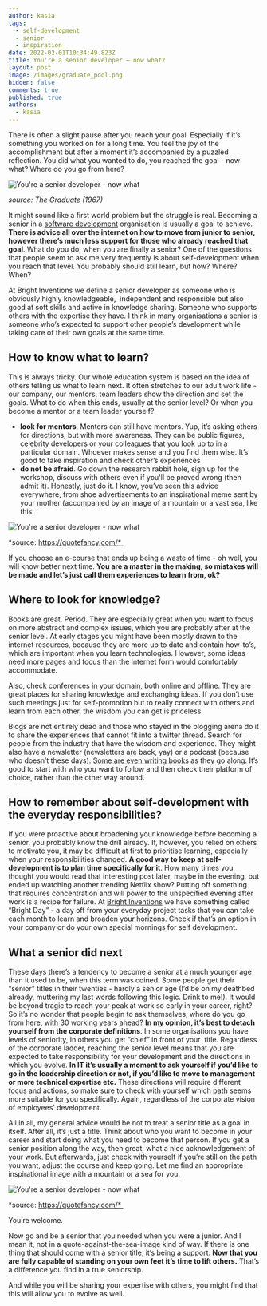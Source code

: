 ```yaml
---
author: kasia
tags:
  - self-development
  - senior
  - inspiration
date: 2022-02-01T10:34:49.823Z
title: You're a senior developer – now what?
layout: post
image: /images/graduate_pool.png
hidden: false
comments: true
published: true
authors:
  - kasia
---
```

There is often a slight pause after you reach your goal. Especially if it’s something you worked on for a long time. You feel the joy of the accomplishment but after a moment it’s accompanied by a puzzled reflection. You did what you wanted to do, you reached the goal - now what? Where do you go from here? 

![You're a senior developer - now what](https://lh5.googleusercontent.com/oLNbh_0EOMOb02Q-RsCkK8xQ9Y3KQWFmFaivxHtfDgiOJGDv4QGsaziEDodVTVq9KYIXieoZmHqavJ8ZOPBf7Rqcu4VZabz-9i_AVQURjGTesHUH_CCmnaWxdT72w6d_-SrRGUgG)

*source: The Graduate (1967)*

It might sound like a first world problem but the struggle is real. Becoming a senior in a [software development](/our-areas/custom-software-development/) organisation is usually a goal to achieve. **There is advice all over the internet on how to move from junior to senior, however there’s much less support for those who already reached that goal**. What do you do, when you are finally a senior? One of the questions that people seem to ask me very frequently is about self-development when you reach that level. You probably should still learn, but how? Where? When?

At Bright Inventions we define a senior developer as someone who is obviously highly knowledgeable,  independent and responsible but also good at soft skills and active in knowledge sharing. Someone who supports others with the expertise they have. I think in many organisations a senior is someone who’s expected to support other people’s development while taking care of their own goals at the same time. 

## How to know what to learn? 

This is always tricky. Our whole education system is based on the idea of others telling us what to learn next. It often stretches to our adult work life - our company, our mentors, team leaders show the direction and set the goals. What to do when this ends, usually at the senior level? Or when you become a mentor or a team leader yourself?  

* **look for mentors**. Mentors can still have mentors. Yup, it’s asking others for directions, but with more awareness. They can be public figures, celebrity developers or your colleagues that you look up to in a particular domain. Whoever makes sense and you find them wise. It’s good to take inspiration and check other’s experiences
* **do not be afraid**. Go down the research rabbit hole, sign up for the workshop, discuss with others even if you'll be proved wrong (then admit it). Honestly, just do it. I know, you’ve seen this advice everywhere, from shoe advertisements to an inspirational meme sent by your mother (accompanied by an image of a mountain or a vast sea, like this:

![You're a senior developer - now what](https://lh3.googleusercontent.com/kd_mHwXsYcVw5Pox9sSwtwCo0rpuFaUFvdh3xaRE5W-rxYt3KQLkxsDFqvZgaULDfQY2k80RBBqKeXRyLGxaOYP3W6fWWq7YcbMblYrOr4UNK-gSGPR-fRVf8PRKBAgOSyJTYbjv)

*source: https://quotefancy.com/* 

If you choose an e-course that ends up being a waste of time - oh well, you will know better next time. **You are a master in the making, so mistakes will be made and let’s just call them experiences to learn from, ok?** 

## Where to look for knowledge?

Books are great. Period. They are especially great when you want to focus on more abstract and complex issues, which you are probably after at the senior level. At early stages you might have been mostly drawn to the internet resources, because they are more up to date and contain how-to’s, which are important when you learn technologies. However, some ideas need more pages and focus than the internet form would comfortably accommodate. 

Also, check conferences in your domain, both online and offline. They are great places for sharing knowledge and exchanging ideas. If you don’t use such meetings just for self-promotion but to really connect with others and learn from each other, the wisdom you can get is priceless. 

Blogs are not entirely dead and those who stayed in the blogging arena do it to share the experiences that cannot fit into a twitter thread. Search for people from the industry that have the wisdom and experience. They might also have a newsletter (newsletters are back, yay) or a podcast (because who doesn’t these days). [Some are even writing books](https://tidyfirst.substack.com/about) as they go along. It’s good to start with who you want to follow and then check their platform of choice, rather than the other way around. 

## How to remember about self-development with the everyday responsibilities?

If you were proactive about broadening your knowledge before becoming a senior, you probably know the drill already. If, however, you relied on others to motivate you, it may be difficult at first to prioritise learning, especially when your responsibilities changed. **A good way to keep at self-development is to plan time specifically for it**. How many times you thought you would read that interesting post later, maybe in the evening, but ended up watching another trending Netflix show? Putting off something that requires concentration and will power to the unspecified evening after work is a recipe for failure. At [Bright Inventions](/) we have something called “Bright Day” - a day off from your everyday project tasks that you can take each month to learn and broaden your horizons. Check if that’s an option in your company or do your own special mornings for self development.

## What a senior did next

These days there’s a tendency to become a senior at a much younger age than it used to be, when this term was coined. Some people get their “senior” titles in their twenties - hardly a senior age (I’d be on my deathbed already, muttering my last words following this logic. Drink to me!). It would be beyond tragic to reach your peak at work so early in your career, right? So it’s no wonder that people begin to ask themselves, where do you go from here, with 30 working years ahead? **In my opinion, it’s best to detach yourself from the corporate definitions**. In some organisations you have levels of seniority, in others you get “chief” in front of your  title. Regardless of the corporate ladder, reaching the senior level means that you are expected to take responsibility for your development and the directions in which you evolve. **In IT it’s usually a moment to ask yourself if you’d like to go in the leadership direction or not, if you’d like to move to management or more technical expertise etc.** These directions will require different focus and actions, so make sure to check with yourself which path seems more suitable for you specifically. Again, regardless of the corporate vision of employees’ development. 

All in all, my general advice would be not to treat a senior title as a goal in itself. After all, it’s just a title. Think about who you want to become in your career and start doing what you need to become that person. If you get a senior position along the way, then great, what a nice acknowledgement of your work. But afterwards, just check with yourself if you’re still on the path you want, adjust the course and keep going. Let me find an appropriate inspirational image with a mountain or a sea for you. 

![You're a senior developer - now what](https://lh4.googleusercontent.com/uNSAPjI7EmhjCJtkrhP8Wv5096X8Z_SN2UHyz4KpoKM5hGTqMKvV9alplNAEeqxkOrqnSV_lv7vaqJb5KQ9eouYEhqE3cpidXNOQSYpjISx8Eq5iPs8f8TF6sppdY3C0xhWMJoSo)

*source: https://quotefancy.com/* 

You’re welcome. 

Now go and be a senior that you needed when you were a junior. And I mean it, not in a quote-against-the-sea-image kind of way. If there is one thing that should come with a senior title, it’s being a support. **Now that you are fully capable of standing on your own feet it’s time to lift others.** That’s a difference you find in a true seniorship. 

And while you will be sharing your expertise with others, you might find that this will allow you to evolve as well.
